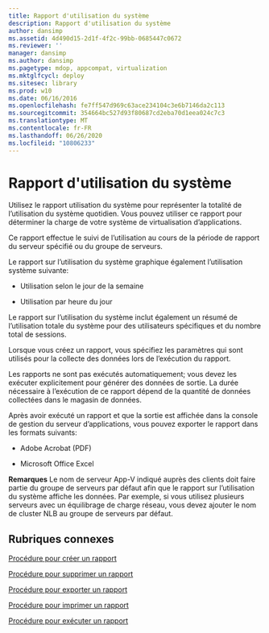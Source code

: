 ```yaml
---
title: Rapport d'utilisation du système
description: Rapport d'utilisation du système
author: dansimp
ms.assetid: 4d490d15-2d1f-4f2c-99bb-0685447c0672
ms.reviewer: ''
manager: dansimp
ms.author: dansimp
ms.pagetype: mdop, appcompat, virtualization
ms.mktglfcycl: deploy
ms.sitesec: library
ms.prod: w10
ms.date: 06/16/2016
ms.openlocfilehash: fe7ff547d969c63ace234104c3e6b7146da2c113
ms.sourcegitcommit: 354664bc527d93f80687cd2eba70d1eea024c7c3
ms.translationtype: MT
ms.contentlocale: fr-FR
ms.lasthandoff: 06/26/2020
ms.locfileid: "10806233"
---
```

# Rapport d'utilisation du système


Utilisez le rapport utilisation du système pour représenter la totalité de l’utilisation du système quotidien. Vous pouvez utiliser ce rapport pour déterminer la charge de votre système de virtualisation d’applications.

Ce rapport effectue le suivi de l’utilisation au cours de la période de rapport du serveur spécifié ou du groupe de serveurs.

Le rapport sur l’utilisation du système graphique également l’utilisation système suivante:

-   Utilisation selon le jour de la semaine

-   Utilisation par heure du jour

Le rapport sur l’utilisation du système inclut également un résumé de l’utilisation totale du système pour des utilisateurs spécifiques et du nombre total de sessions.

Lorsque vous créez un rapport, vous spécifiez les paramètres qui sont utilisés pour la collecte des données lors de l’exécution du rapport.

Les rapports ne sont pas exécutés automatiquement; vous devez les exécuter explicitement pour générer des données de sortie. La durée nécessaire à l’exécution de ce rapport dépend de la quantité de données collectées dans le magasin de données.

Après avoir exécuté un rapport et que la sortie est affichée dans la console de gestion du serveur d’applications, vous pouvez exporter le rapport dans les formats suivants:

-   Adobe Acrobat (PDF)

-   Microsoft Office Excel

**Remarques**  Le nom de serveur App-V indiqué auprès des clients doit faire partie du groupe de serveurs par défaut afin que le rapport sur l’utilisation du système affiche les données. Par exemple, si vous utilisez plusieurs serveurs avec un équilibrage de charge réseau, vous devez ajouter le nom de cluster NLB au groupe de serveurs par défaut.

 

## Rubriques connexes


[Procédure pour créer un rapport](how-to-create-a-reportserver.md)

[Procédure pour supprimer un rapport](how-to-delete-a-reportserver.md)

[Procédure pour exporter un rapport](how-to-export-a-reportserver.md)

[Procédure pour imprimer un rapport](how-to-print-a-reportserver.md)

[Procédure pour exécuter un rapport](how-to-run-a-reportserver.md)

 

 






